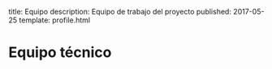 title: Equipo
description: Equipo de trabajo del proyecto
published: 2017-05-25
template: profile.html

# Equipo técnico